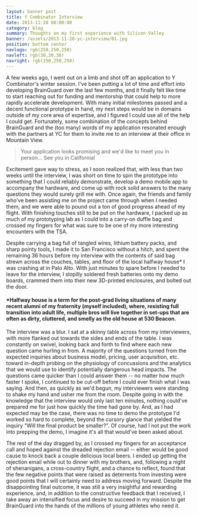 ```yaml
---
layout: banner post
title: Y Combinator Interview
date: 2013-11-20 00:00:00
category: blog
summary: Thoughts on my first experience with Silicon Valley
banner: /assets/2013-11-20-yc-interview/01.jpg
position: bottom center
navlogo: rgb(250,250,250)
navleft: rgb(30,30,30)
navright: rgb(250,250,250)
---
```


A few weeks ago, I went out on a limb and shot off an application to Y Combinator's winter session. I've been putting a lot of time and effort into developing BrainGuard over the last few months, and it finally felt like time to start reaching out for funding and mentorship that could help to more rapidly accelerate development. With many initial milestones passed and a decent functional prototype in hand, my next steps would be in domains outside of my core area of expertise, and I figured I could use all of the help I could get. Fortunately, some combination of the concepts behind BrainGuard and the (too many) words of my application resonated enough with the partners at YC for them to invite me to an interview at their office in Mountain View.

>Your application looks promising and we'd like to meet you in person... See you in California!

Excitement gave way to stress, as I soon realized that, with less than two weeks until the interview, I was short on time to spin the prototype into something that I could reliably demonstrate, develop a demo mobile app to accompany the hardware, and come up with rock solid answers to the many questions they would surely grill me with. Once again, the friends and family who've been assisting me on the project came through when I needed them, and we were able to pound out a ton of good progress ahead of my flight. With finishing touches still to be put on the hardware, I packed up as much of my prototyping lab as I could into a carry-on duffle bag and crossed my fingers for what was sure to be one of my more interesting encounters with the TSA.

Despite carrying a bag full of tangled wires, lithium battery packs, and sharp pointy tools, I made it to San Francisco without a hitch, and spent the remaining 36 hours before my interview with the contents of said bag strewn across the couches, tables, and floor of the local halfway house* I was crashing at in Palo Alto. With just minutes to spare before I needed to leave for the interview, I slopilly soldered fresh batteries onto my demo boards, crammed them into their new 3D-printed enclosures, and bolted out the door.


<div class="ruler">
</div>

#### \*Halfway house is a term for the post-grad living situations of many recent alumni of my fraternity (myself included), where, resisting full transition into adult life, multiple bros will live together in set-ups that are often as dirty, cluttered, and smelly as the old house at 530 Beacon.

<div class="ruler">
</div>

The interview was a blur. I sat at a skinny table across from my interviewers, with more flanked out towards the sides and ends of the table. I was constantly on swivel, looking back and forth to find where each new question came hurling in from. A majority of the questions turned from the expected inquiries about business model, pricing, user acquisition, etc. toward in-depth probing on the physiology of concussions and the analytics that we would use to identify potentially dangerous head impacts. The questions came quicker than I could answer them -- no matter how much faster I spoke, I continued to be cut-off before I could ever finish what I was saying. And then, as quickly as we'd begun, my interviewers were standing to shake my hand and usher me from the room. Despite going in with the knowledge that the interview would only last ten minutes, nothing could've prepared me for just how quickly the time had gone by. And, as I had expected may be the case, there was no time to demo the prototype I'd worked so hard to complete, beyond the cursory glance that yielded the inquiry "Will the final product be smaller?". Of course, had I not put the work into prepping the demo, I imagine it's all that would've been asked about.

The rest of the day dragged by, as I crossed my fingers for an acceptance call and hoped against the dreaded rejection email -- either would be good cause to knock back a couple delicious local beers. I ended up getting the rejection email while out to dinner with my brothers, and, following a night of shenanigans, a cross-country flight, and a chance to reflect, found that the few negative points that were raised as deterrents from investing were good points that I will certainly need to address moving forward. Despite the disappointing final outcome, it was still a very insightful and rewarding experience, and, in addition to the constructive feedback that I received, I take away an intensified focus and desire to succeed in my mission to get BrainGuard into the hands of the millions of young athletes who need it.